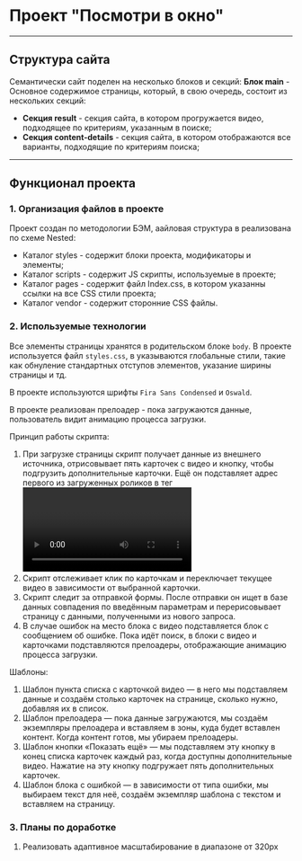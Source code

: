 # Проект "Посмотри в окно"
***
## Структура сайта
Семантически сайт поделен на несколько блоков и секций:
__Блок main__ - Основное содержимое страницы, который, в свою очередь, состоит из нескольких секций:
  * __Секция result__  - секция сайта, в котором прогружается видео, подходящее по критериям, указанным в поиске;
  * __Секция content-details__ - секция сайта, в котором отображаются все варианты, подходящие по критериям поиска;

***
## Функционал проекта
### 1. Организация файлов в проекте
Проект создан по методологии БЭМ, аайловая структура в реализована по схеме Nested:
* Каталог styles - содержит блоки проекта, модификаторы и элементы;
* Каталог scripts - содержит JS скрипты, используемые в проекте;
* Каталог pages - содержит файл Index.css, в котором указанны ссылки на все CSS стили проекта;
* Каталог vendor - содержит сторонние CSS файлы.

### 2. Используемые технологии
Все элементы страницы хранятся в родительском блоке `body`.
В проекте используется файл `styles.css`, в указываются глобальные стили, такие как обнуление стандартных отступов элементов, указание ширины страницы и тд.

В проекте используются  шрифты `Fira Sans Condensed` и `Oswald`.

В проекте реализован прелоадер - пока загружаются данные, пользователь видит анимацию процесса загрузки.

Принцип работы скрипта:

1. При загрузке страницы скрипт получает данные из внешнего источника, отрисовывает пять карточек с видео и кнопку, чтобы подгрузить дополнительные карточки. Ещё он подставляет адрес первого из загруженных роликов в тег <video> внутри крупного блока на странице.
2. Скрипт отслеживает клик по карточкам и переключает текущее видео в зависимости от выбранной карточки.
3. Cкрипт следит за отправкой формы. После отправки он ищет в базе данных совпадения по введённым параметрам и перерисовывает страницу с данными, полученными из нового запроса.
4. В случае ошибок на место блока с видео подставляется блок с сообщением об ошибке. Пока идёт поиск, в блоки с видео и карточками подставляются прелоадеры, отображающие анимацию процесса загрузки.

Шаблоны:
1. Шаблон пункта списка с карточкой видео — в него мы подставляем данные и создаём столько карточек на странице, сколько нужно, добавляя их в список.
2. Шаблон прелоадера — пока данные загружаются, мы создаём экземпляры прелоадера и вставляем в зоны, куда будет вставлен контент. Когда контент готов, мы убираем прелоадеры.
3. Шаблон кнопки «Показать ещё» — мы подставляем эту кнопку в конец списка карточек каждый раз, когда доступны дополнительные видео. Нажатие на эту кнопку подгружает пять дополнительных карточек.
4. Шаблон блока с ошибкой — в зависимости от типа ошибки, мы выбираем текст для неё, создаём экземпляр шаблона с текстом и вставляем на страницу.

### 3. Планы по доработке
1. Реализовать адаптивное масштабирование в диапазоне от 320px


